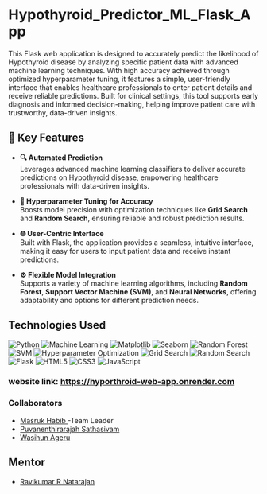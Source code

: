 # Hypothyroid_Predictor_ML_Flask_App

This Flask web application is designed to accurately predict the likelihood of Hypothyroid disease by analyzing specific patient data with advanced machine learning techniques. With high accuracy achieved through optimized hyperparameter tuning, it features a simple, user-friendly interface that enables healthcare professionals to enter patient details and receive reliable predictions. Built for clinical settings, this tool supports early diagnosis and informed decision-making, helping improve patient care with trustworthy, data-driven insights.

## 🌟 Key Features

- **🔍 Automated Prediction**  
   Leverages advanced machine learning classifiers to deliver accurate predictions on Hypothyroid disease, empowering healthcare professionals with data-driven insights.

- **🎯 Hyperparameter Tuning for Accuracy**  
   Boosts model precision with optimization techniques like **Grid Search** and **Random Search**, ensuring reliable and robust prediction results.

- **🌐 User-Centric Interface**  
   Built with Flask, the application provides a seamless, intuitive interface, making it easy for users to input patient data and receive instant predictions.

- **⚙️ Flexible Model Integration**  
   Supports a variety of machine learning algorithms, including **Random Forest**, **Support Vector Machine (SVM)**, and **Neural Networks**, offering adaptability and options for different prediction needs.

## Technologies Used

![Python](https://img.shields.io/badge/-Python-3776AB?style=flat-square&logo=python&logoColor=white)
![Machine Learning](https://img.shields.io/badge/-Machine%20Learning-FF6F00?style=flat-square&logo=tensorflow&logoColor=white)
![Matplotlib](https://img.shields.io/badge/-Matplotlib-11557C?style=flat-square&logo=python&logoColor=white)
![Seaborn](https://img.shields.io/badge/-Seaborn-3776AB?style=flat-square&logo=python&logoColor=white)
![Random Forest](https://img.shields.io/badge/-Random%20Forest-4CAF50?style=flat-square&logo=scikit-learn&logoColor=white)
![SVM](https://img.shields.io/badge/-SVM-000000?style=flat-square&logo=scikit-learn&logoColor=white)
![Hyperparameter Optimization](https://img.shields.io/badge/-Hyperparameter%20Optimization-6DB33F?style=flat-square&logo=hyperopt&logoColor=white)
![Grid Search](https://img.shields.io/badge/-Grid%20Search-6A1B9A?style=flat-square&logo=scikit-learn&logoColor=white)
![Random Search](https://img.shields.io/badge/-Random%20Search-FFC107?style=flat-square&logo=scikit-learn&logoColor=black)
![Flask](https://img.shields.io/badge/-Flask-000000?style=flat-square&logo=flask&logoColor=white)
![HTML5](https://img.shields.io/badge/-HTML5-E34F26?style=flat-square&logo=html5&logoColor=white)
![CSS3](https://img.shields.io/badge/-CSS3-1572B6?style=flat-square&logo=css3&logoColor=white)
![JavaScript](https://img.shields.io/badge/-JavaScript-F7DF1E?style=flat-square&logo=javascript&logoColor=black)



### website link: https://hyporthroid-web-app.onrender.com

### Collaborators

- [Masruk Habib ](https://www.linkedin.com/in/masruk-habib) -Team Leader
- [Puvanenthirarajah Sathasivam](https://www.linkedin.com/in/puvanenthirarajah-sathasivam-958014266)
- [Wasihun Ageru](https://github.com/wasihun-code)

## Mentor 
- [Ravikumar R Natarajan ](https://www.linkedin.com/in/ravikumarrn/)
